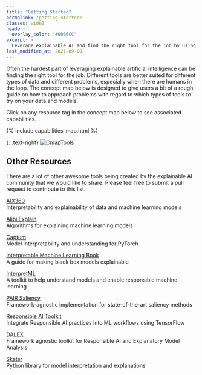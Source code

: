```yaml
---
title: "Getting Started"
permalink: /getting-started/
classes: wide2
header:
  overlay_color: "#0066CC"
excerpt: >
  Leverage explainable AI and find the right tool for the job by using our interactive concept map.<br />
last_modified_at: 2021-09-08
---
```

Often the hardest part of leveraging explainable artificial intelligence can be finding the right tool for the job. Different tools are better suited for different types of data and different problems, especially when there are humans in the loop. The concept map below is designed to give users a bit of a rough guide on how to approach problems with regard to which types of tools to try on your data and models.

Click on any resource tag in the concept map below to see associated capabilities.

{% include capabilities_map.html %}

{: .text-right}
[![CmapTools](/assets/kitware/images/CmapToolsTrademark.gif)](http://cmap.ihmc.us/)

## Other Resources
There are a lot of other awesome tools being created by the explainable AI community that we would like to share. Please feel free to submit a pull request to contribute to this list.

[AIX360](http://aix360.mybluemix.net/)  
Interpretability and explainability of data and machine learning models

[Alibi Explain](https://docs.seldon.io/projects/alibi/en/latest/)  
Algorithms for explaining machine learning models

[Captum](https://captum.ai/)  
Model interpretability and understanding for PyTorch

[Interpretable Machine Learning Book](https://christophm.github.io/interpretable-ml-book/)  
A guide for making black box models explainable

[InterpretML](https://interpret.ml/)  
A toolkit to help understand models and enable responsible machine learning

[PAIR Saliency](https://pair-code.github.io/saliency)  
Framework-agnostic implementation for state-of-the-art saliency methods

[Responsible AI Toolkit](https://www.tensorflow.org/responsible_ai)  
Integrate Responsible AI practices into ML workflows using TensorFlow

[DALEX](https://dalex.drwhy.ai/)  
Framework agnostic toolkit for Responsible AI and Explanatory Model Analysis

[Skater](https://oracle.github.io/Skater/overview.html)  
Python library for model interpretation and explanations
